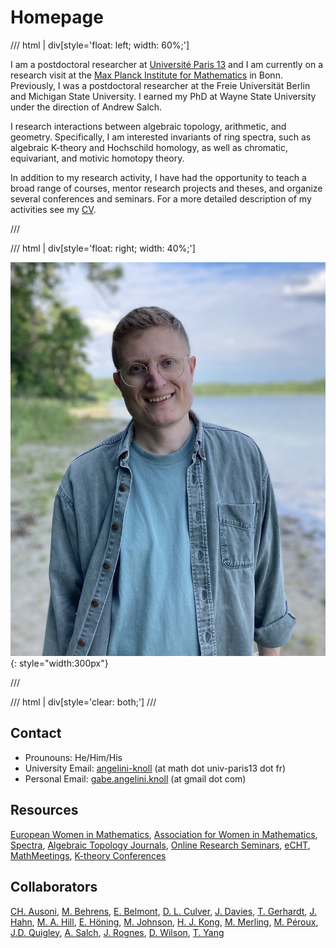 # Homepage


/// html | div[style='float: left; width: 60%;']

I am a postdoctoral researcher at [Université Paris 13](https://www.math.univ-paris13.fr/) and I am currently on a research visit at the [Max Planck Institute for Mathematics](https://www.mpim-bonn.mpg.de/) in Bonn. Previously, I was a postdoctoral researcher at the Freie Universität Berlin and Michigan State University. I earned my PhD at Wayne State University under the direction of Andrew Salch.

I research interactions between algebraic topology, arithmetic, and geometry. Specifically, I am interested invariants of ring spectra, such as algebraic K-theory and Hochschild homology, as well as chromatic, equivariant, and motivic homotopy theory.

In addition to my research activity, I have had the opportunity to teach a broad range of courses, mentor research projects and theses, and organize several conferences and seminars. For a more detailed description of my activities see my [CV](static/CV-angeliniknoll.pdf). 

///

/// html | div[style='float: right; width: 40%;']

![](images/g.jpg){: style="width:300px"}

///


/// html | div[style='clear: both;']
///


## Contact

* Prounouns: He/Him/His
* University Email: [angelini-knoll](mailto:angelini-knoll@math.univ-paris13.fr) (at math dot univ-paris13 dot fr) 
* Personal Email: [gabe.angelini.knoll](mailto:gabe.angelini.knoll@gmail.com) (at gmail dot com)


## Resources

[European Women in Mathematics](https://www.europeanwomeninmaths.org/), [Association for Women in Mathematics](https://awm-math.org/), [Spectra](https://lgbtmath.org/index.html), [Algebraic Topology Journals](https://s.wayne.edu/isaksen/algebraic-topology-journals/), [Online Research Seminars](https://researchseminars.org/), [eCHT](https://s.wayne.edu/echt/), [MathMeetings](https://mathmeetings.net/at-gt), [K-theory Conferences](https://sites.unimi.it/ktf/k-theory-conferences/) 

## Collaborators

[CH. Ausoni](https://www.math.univ-paris13.fr/~ausoni/), [M. Behrens](https://www3.nd.edu/~mbehren1/), [E. Belmont](https://sites.google.com/case.edu/ebelmont), [D. L. Culver](https://dlculver.github.io/), [J. Davies](https://sites.google.com/view/jackmdavies/home), [T. Gerhardt](https://users.math.msu.edu/users/gerhar18/Home.html), [J. Hahn](https://web.mit.edu/~jhahn01/www/), [M. A. Hill](https://mikehill.math.umn.edu/), [E. Höning](https://evahoening.netlify.app/), [M. Johnson](https://maxj.phd/), [H. J.  Kong](https://hanajiakong.github.io/), [M. Merling](https://www2.math.upenn.edu/~mmerling/), [M. Péroux](https://www.maximilienperoux.com/), [J.D. Quigley](https://quigleyjd.github.io/), [A. Salch](https://clasprofiles.wayne.edu/profile/dy8211), [J. Rognes](https://www.mn.uio.no/math/personer/vit/rognes/), [D. Wilson](https://dylwil3.github.io/), [T. Yang](https://math.mit.edu/directory/profile.html?pid=2451)

